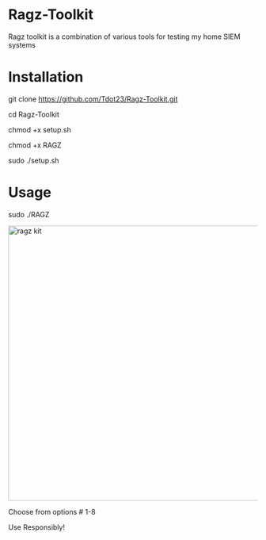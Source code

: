 # Ragz-Toolkit
Ragz toolkit is a combination of various tools for testing my home SIEM systems
# Installation
git clone https://github.com/Tdot23/Ragz-Toolkit.git 


cd Ragz-Toolkit

chmod +x setup.sh


chmod +x RAGZ

sudo ./setup.sh

# Usage
sudo ./RAGZ


<img width="555" alt="ragz kit" src="https://github.com/user-attachments/assets/0d786f9c-a4e5-4784-a30a-a3abc24e2431">


Choose from options # 1-8

Use Responsibly!
